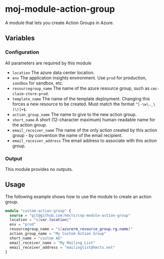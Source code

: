 # moj-module-action-group

A module that lets you create Action Groups in Azure.

## Variables

### Configuration

All parameters are required by this module

- `location` The azure data center location.
- `env` The application insights environment. Use `prod` for production, `sandbox` for sandbox, etc.
- `resourcegroup_name` The name of the azure resource group, such as `cmc-claim-store-prod`.
- `template_name` The name of the template deployment. Changing this forces a new resource to be created. Must match the format `^[-\w\._\(\)]+$`.
- `action_group_name` The name to give to the new action group.
- `short_name` A short (12-character maximum) human-readable name for the action group.
- `email_receiver_name` The name of the only action created by this action group - by convention the name of the email recipient.
- `email_receiver_address` The email address to associate with this action group.

### Output

This module provides no outputs.

## Usage

The following example shows how to use the module to create an action group.

```terraform
module "custom-action-group" {
  source = "git@github.com:hmcts/cnp-module-action-group"
  location = "${var.location}"
  env = "prod"
  resourcegroup_name = "${azurerm_resource_group.rg.name}"
  action_group_name = "My Custom Action Group"
  short_name = "custom AG"
  email_receiver_name = "My Mailing List"
  email_receiver_address = "mailinglist@hmcts.net"
}
```